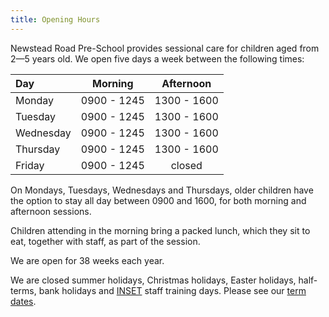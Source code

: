 ```yaml
---
title: Opening Hours
---
```


Newstead Road Pre-School provides sessional care for children aged from 2&mdash;5 years old. We open five days a week between the following times:


|Day       | Morning     | Afternoon   |
|:---------|:-----------:|:-----------:|
|Monday    | 0900 - 1245 | 1300 - 1600 | 
|Tuesday   | 0900 - 1245 | 1300 - 1600 |
|Wednesday | 0900 - 1245 | 1300 - 1600 |
|Thursday  | 0900 - 1245 | 1300 - 1600 |
|Friday    | 0900 - 1245 | closed      |

On Mondays, Tuesdays, Wednesdays and Thursdays, older children have the option to stay all day 
between 0900 and 1600, for both morning and afternoon sessions.

Children attending in the morning bring a packed lunch, which they sit to eat, together with staff, as
part of the session.

We are open for 38 weeks each year.

We are closed summer holidays, Christmas holidays, Easter holidays, half-terms, 
bank holidays and [INSET](http://en.wikipedia.org/wiki/Inset_day) staff training days. 
Please see our [term dates](/term_dates/).


